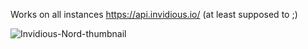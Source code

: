 Works on all instances https://api.invidious.io/ (at least supposed to ;)

![Invidious-Nord-thumbnail](https://user-images.githubusercontent.com/118688422/203213656-25388433-ab60-4bf4-9a44-e170ae60cc94.jpg)

